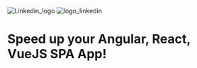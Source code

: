 ![Linkedin_logo](https://user-images.githubusercontent.com/11717903/214034813-015fd0be-f9d2-410f-8643-1ed6b6b3b983.jpg)
![logo_linkedin](https://user-images.githubusercontent.com/11717903/214034928-bfe5496d-95b2-4a46-831d-8263002c69e6.jpg)

# Speed up your Angular, React, VueJS SPA App! #
